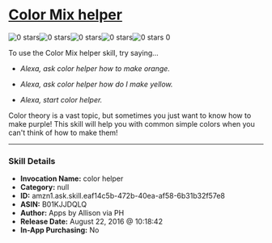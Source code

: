 # [Color Mix helper](http://alexa.amazon.com/#skills/amzn1.ask.skill.eaf14c5b-472b-40ea-af58-6b31b32f57e8)
![0 stars](../../images/ic_star_border_black_18dp_1x.png)![0 stars](../../images/ic_star_border_black_18dp_1x.png)![0 stars](../../images/ic_star_border_black_18dp_1x.png)![0 stars](../../images/ic_star_border_black_18dp_1x.png)![0 stars](../../images/ic_star_border_black_18dp_1x.png) 0

To use the Color Mix helper skill, try saying...

* *Alexa, ask color helper how to make orange.*

* *Alexa, ask color helper how do I make yellow.*

* *Alexa, start color helper.*

Color theory is a vast topic, but sometimes you just want to know how to make purple!  This skill will help you with common simple colors when you can't think of how to make them!

***

### Skill Details

* **Invocation Name:** color helper
* **Category:** null
* **ID:** amzn1.ask.skill.eaf14c5b-472b-40ea-af58-6b31b32f57e8
* **ASIN:** B01KJJDQLQ
* **Author:** Apps by Allison via PH
* **Release Date:** August 22, 2016 @ 10:18:42
* **In-App Purchasing:** No
